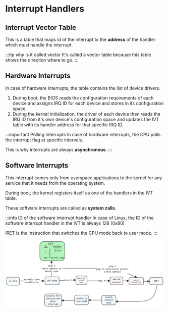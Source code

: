 # Interrupt Handlers

## Interrupt Vector Table

This is a table that maps id of the interrupt to the **address** of the handler which must handle the interrupt.

:::tip why is it called vector
It's called a vector table because this table shows the direction where to go.
:::

## Hardware Interrupts

In case of hardware interrupts, the table contains the list of device drivers.

1. During boot, the BIOS reads the configuration requirements of each device and
   assigns IRQ ID for each device and stores in its configuration space.
2. During the kernel initialization, the driver of each device then reads the IRQ ID
   from it's own device's configuration space and updates the IVT table with its handler address
   for that specific IRQ ID.

:::important Polling Interrupts
In case of hardware interrupts, the CPU polls the interrupt flag at specific intervals.

This is why interrupts are always **asynchronous**.
:::

## Software Interrupts

This interrupt comes only from userspace applications to the kernel for any service that it needs from the operating system.

During boot, the kernel registers itself as one of the handlers in the IVT table.

These software interrupts are called as **system calls**.

:::info ID of the software interrupt handler
In case of Linux, the ID of the software interrupt handler in the IVT is always 128 (0x80)

IRET is the instruction that switches the CPU mode back to user mode.
:::

![system call](../../static/img/software-interrupt-handler.excalidraw.png)
